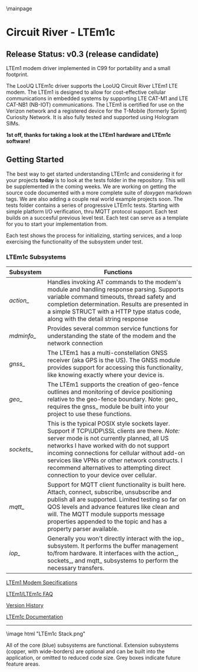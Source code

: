 \mainpage
# Circuit River - LTEm1c
## Release Status: v0.3 (release candidate)

LTEm1 modem driver implemented in C99 for portability and a small footprint.

The LooUQ LTEm1c driver supports the LooUQ Circuit River LTEm1 LTE modem. The LTEm1 is designed to allow for cost-effective cellular communications in embedded systems by supporting LTE CAT-M1 and LTE CAT-NB1 (NB-IOT) communications. The LTEm1 is certified for use on the Verizon network and a registered device for the T-Mobile (formerly Sprint) Curiosity Network. It is also fully tested and supported using Hologram SIMs.

**1st off, thanks for taking a look at the LTEm1 hardware and LTEm1c software!**

## Getting Started
The best way to get started understanding LTEm1c and considering it for your projects **today** is to look at the tests folder in the repository. This will be supplemented in the coming weeks. We are working on getting the source code documented with a more complete suite of *doxygen* markdown tags. We are also adding a couple real world example projects soon. The tests folder contains a series of progressive LTEm1c tests. Starting with simple platform I/O verification, thru MQTT protocol support. Each test builds on a succesful previous level test. Each test can serve as a template for you to start your implementation from.

Each test shows the process for initializing, starting services, and a loop exercising the functionality of the subsystem under test.

### LTEm1c Subsystems
| Subsystem | Functions |
| ---------  | --------- |
| *action_* | Handles invoking AT commands to the modem's module and handling response parsing. Supports variable command timeouts, thread safety and completion determination. Results are presented in a simple STRUCT with a HTTP type status code, along with the detail string response  |
| *mdminfo_* | Provides several common service functions for understanding the state of the modem and the network connection |
| *gnss_* | The LTEm1 has a multi-constellation GNSS receiver (aka GPS is the US). The GNSS module provides support for accessing this functionality, like knowing exactly where your device is. |
| *geo_* | The LTEm1 supports the creation of geo-fence outlines and monitoring of device positioning relative to the geo-fence boundary. Note: geo_ requires the gnss_ module be built into your project to use these functions. |
| *sockets_* | This is the typical POSIX style sockets layer. Support if TCP\UDP\SSL clients are there. *Note:* server mode is not currently planned, all US networks I have worked with do not support incoming connections for cellular without add-on services like VPNs or other network constructs. I recommend alternatives to attempting direct connection to your device over cellular. |
| *mqtt_* | Support for MQTT client functionality is built here. Attach, connect, subscribe, unsubscribe and publish all are supported. Limited testing so far on QOS levels and advance features like clean and will. The MQTT module supports message properties appended to the topic and has a property parser available. |
| *iop_* | Generally you won't directly interact with the iop_ subsystem. It performs the buffer management to/from hardware. It interfaces with the action_, sockets_, and mqtt_ subsystems to perform the necessary transfers.


[LTEm1 Modem Specifications](https://loouq.github.io/resources/CTA-LTEM1_DataSheet.pdf)

[LTEm1/LTEm1c FAQ](https://github.com/LooUQ/CircuitRiver-LTEm1c/blob/master/LTEm1-FAQ.md)

[Version History](https://github.com/LooUQ/CircuitRiver-LTEm1c/blob/master/version-history.md)

[LTEm1c Documentation](https://loouq.github.io/sites/ltem1c_doxy/html/index.html)

----
\image html "LTEm1c Stack.png"

All of the core (blue) subsystems are functional. Extension subsystems (copper, with wide-borders) are optional and can be built into the application, or omitted to reduced code size. Grey boxes indicate future feature areas. 
